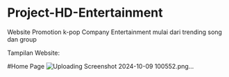 # Project-HD-Entertainment
Website Promotion k-pop Company Entertainment mulai dari trending song dan group

Tampilan Website:

#Home Page
![Uploading Screenshot 2024-10-09 100552.png…]()
